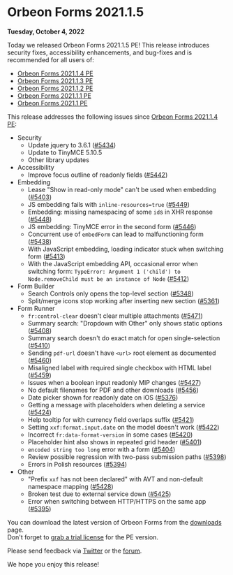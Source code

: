# Orbeon Forms 2021.1.5

__Tuesday, October 4, 2022__

Today we released Orbeon Forms 2021.1.5 PE! This release introduces security fixes, accessibility enhancements, and bug-fixes and is recommended for all users of:

- [Orbeon Forms 2021.1.4 PE](orbeon-forms-2021.1.4.md)
- [Orbeon Forms 2021.1.3 PE](orbeon-forms-2021.1.3.md)
- [Orbeon Forms 2021.1.2 PE](orbeon-forms-2021.1.2.md)
- [Orbeon Forms 2021.1.1 PE](orbeon-forms-2021.1.1.md)
- [Orbeon Forms 2021.1 PE](orbeon-forms-2021.1.md)

This release addresses the following issues since [Orbeon Forms 2021.1.4 PE](orbeon-forms-2021.1.4.md):

- Security
    - Update jquery to 3.6.1 ([\#5434](https://github.com/orbeon/orbeon-forms/issues/5434))
    - Update to TinyMCE 5.10.5
    - Other library updates
- Accessibility
    - Improve focus outline of readonly fields ([\#5442](https://github.com/orbeon/orbeon-forms/issues/5442))
- Embedding
    - Lease "Show in read-only mode" can't be used when embedding ([\#5403](https://github.com/orbeon/orbeon-forms/issues/5403))
    - JS embedding fails with `inline-resources=true` ([\#5449](https://github.com/orbeon/orbeon-forms/issues/5449))
    - Embedding: missing namespacing of some `id`s in XHR response ([\#5448](https://github.com/orbeon/orbeon-forms/issues/5448))
    - JS embedding: TinyMCE error in the second form ([\#5446](https://github.com/orbeon/orbeon-forms/issues/5446))
    - Concurrent use of `embedForm` can lead to malfunctioning form ([\#5438](https://github.com/orbeon/orbeon-forms/issues/5438))
    - With JavaScript embedding, loading indicator stuck when switching form ([\#5413](https://github.com/orbeon/orbeon-forms/issues/5413))
    - With the JavaScript embedding API, occasional error when switching form: `TypeError: Argument 1 ('child') to Node.removeChild must be an instance of Node` ([\#5412](https://github.com/orbeon/orbeon-forms/issues/5412))
- Form Builder
    - Search Controls only opens the top-level section ([\#5348](https://github.com/orbeon/orbeon-forms/issues/5348))
    - Split/merge icons stop working after inserting new section ([\#5361](https://github.com/orbeon/orbeon-forms/issues/5361))
- Form Runner
    - `fr:control-clear` doesn't clear multiple attachments ([\#5471](https://github.com/orbeon/orbeon-forms/issues/5471))
    - Summary search: "Dropdown with Other" only shows static options ([\#5408](https://github.com/orbeon/orbeon-forms/issues/5408))
    - Summary search doesn't do exact match for open single-selection ([\#5410](https://github.com/orbeon/orbeon-forms/issues/5410))
    - Sending `pdf-url` doesn't have `<url>` root element as documented ([\#5460](https://github.com/orbeon/orbeon-forms/issues/5460))
    - Misaligned label with required single checkbox with HTML label ([\#5459](https://github.com/orbeon/orbeon-forms/issues/5459))
    - Issues when a boolean input readonly MIP changes ([\#5427](https://github.com/orbeon/orbeon-forms/issues/5427))
    - No default filenames for PDF and other downloads ([\#5456](https://github.com/orbeon/orbeon-forms/issues/5456))
    - Date picker shown for readonly date on iOS ([\#5376](https://github.com/orbeon/orbeon-forms/issues/5376))
    - Getting a message with placeholders when deleting a service ([\#5424](https://github.com/orbeon/orbeon-forms/issues/5424))
    - Help tooltip for with currency field overlaps suffix ([\#5421](https://github.com/orbeon/orbeon-forms/issues/5421))
    - Setting `xxf:format.input.date` on the model doesn't work ([\#5422](https://github.com/orbeon/orbeon-forms/issues/5422))
    - Incorrect `fr:data-format-version` in some cases ([\#5420](https://github.com/orbeon/orbeon-forms/issues/5420))
    - Placeholder hint also shows in repeated grid header ([\#5401](https://github.com/orbeon/orbeon-forms/issues/5401))
    - `encoded string too long` error with a form ([\#5404](https://github.com/orbeon/orbeon-forms/issues/5404))
    - Review possible regression with two-pass submission paths ([\#5398](https://github.com/orbeon/orbeon-forms/issues/5398))
    - Errors in Polish resources ([\#5394](https://github.com/orbeon/orbeon-forms/issues/5394))
- Other
    - "Prefix `xxf` has not been declared" with AVT and non-default namespace mapping ([\#5428](https://github.com/orbeon/orbeon-forms/issues/5428))
    - Broken test due to external service down ([\#5425](https://github.com/orbeon/orbeon-forms/issues/5425))
    - Error when switching between HTTP/HTTPS on the same app ([\#5395](https://github.com/orbeon/orbeon-forms/issues/5395))

You can download the latest version of Orbeon Forms from the [downloads](https://www.orbeon.com/download) page.  
Don't forget to [grab a trial license](https://prod.orbeon.com/prod/fr/orbeon/register/new) for the PE version.

Please send feedback via [Twitter](https://twitter.com/orbeon) or the [forum](https://www.orbeon.com/community).

We hope you enjoy this release!
